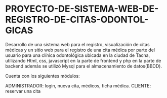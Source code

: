 # PROYECTO-DE-SISTEMA-WEB-DE-REGISTRO-DE-CITAS-ODONTOL-GICAS

Desarrollo de una sistema web para el registro, visualización de citas médicas y un sitio web para el registro de una cita médica por parte del usuario para una clínica odontológica ubicada en la ciudad de Tacna, utilizando Html, css, javascript en la parte de frontend y php en la parte de backend además se utilizó Mysql para el almacenamiento de datos(BBDD).

Cuenta con los siguientes módulos:
	
ADMINISTRADOR: login, nueva cita, médicos, ficha médica.
CLIENTE: reservar una cita

